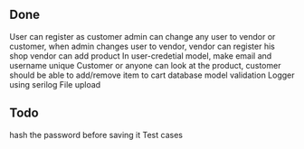 ## Done

User can register as customer
admin can change any user to vendor or customer,
when admin changes user to vendor,
vendor can register his shop
vendor can add product
In user-credetial model, make email and username unique
Customer or anyone can look at the product,
customer should be able to add/remove item to cart
database model validation
Logger using serilog
File upload

## Todo

hash the password before saving it
Test cases
